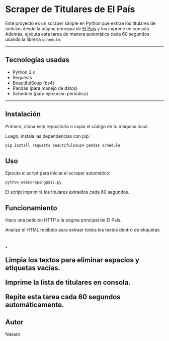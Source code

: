 # Scraper de Titulares de El País

Este proyecto es un scraper simple en Python que extrae los titulares de noticias desde la página principal de [El País](https://elpais.com/) y los imprime en consola. Además, ejecuta esta tarea de manera automática cada 60 segundos usando la librería `schedule`.

---

## Tecnologías usadas

- Python 3.x
- Requests
- BeautifulSoup (bs4)
- Pandas (para manejo de datos)
- Schedule (para ejecución periódica)

---

## Instalación

Primero, clona este repositorio o copia el código en tu máquina local.

Luego, instala las dependencias con pip:

```bash
pip install requests beautifulsoup4 pandas schedule
```

## Uso
Ejecuta el script para iniciar el scraper automático:

```bash
python webscrapingpais.py
```

El script imprimirá los titulares extraídos cada 60 segundos.

## Funcionamiento
Hace una petición HTTP a la página principal de El País.

Analiza el HTML recibido para extraer todos los textos dentro de etiquetas <h2>.

Limpia los textos para eliminar espacios y etiquetas vacías.

Imprime la lista de titulares en consola.

Repite esta tarea cada 60 segundos automáticamente.

## Autor
Nasaro